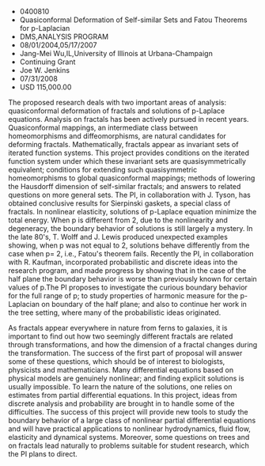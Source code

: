 
* 0400810
* Quasiconformal Deformation of Self-similar Sets and Fatou Theorems for p-Laplacian
* DMS,ANALYSIS PROGRAM
* 08/01/2004,05/17/2007
* Jang-Mei Wu,IL,University of Illinois at Urbana-Champaign
* Continuing Grant
* Joe W. Jenkins
* 07/31/2008
* USD 115,000.00

The proposed research deals with two important areas of analysis: quasiconformal
deformation of fractals and solutions of p-Laplace equations. Analysis on
fractals has been actively pursued in recent years. Quasiconformal mappings, an
intermediate class between homeomorphisms and diffeomorphisms, are natural
candidates for deforming fractals. Mathematically, fractals appear as invariant
sets of iterated function systems. This project provides conditions on the
iterated function system under which these invariant sets are quasisymmetrically
equivalent; conditions for extending such quasisymmetric homeomorphisms to
global quasiconformal mappings; methods of lowering the Hausdorff dimension of
self-similar fractals; and answers to related questions on more general sets.
The PI, in collaboration with J. Tyson, has obtained conclusive results for
Sierpinski gaskets, a special class of fractals. In nonlinear elasticity,
solutions of p-Laplace equation minimize the total energy. When p is different
from 2, due to the nonlinearity and degeneracy, the boundary behavior of
solutions is still largely a mystery. In the late 80's, T. Wolff and J. Lewis
produced unexpected examples showing, when p was not equal to 2, solutions
behave differently from the case when p= 2, i.e., Fatou's theorem fails.
Recently the PI, in collaboration with R. Kaufman, incorporated probabilistic
and discrete ideas into the research program, and made progress by showing that
in the case of the half plane the boundary behavior is worse than previously
known for certain values of p.The PI proposes to investigate the curious
boundary behavior for the full range of p; to study properties of harmonic
measure for the p-Laplacian on boundary of the half plane; and also to continue
her work in the tree setting, where many of the probabilistic ideas originated.

As fractals appear everywhere in nature from ferns to galaxies, it is important
to find out how two seemingly different fractals are related through
transformations, and how the dimension of a fractal changes during the
transformation. The success of the first part of proposal will answer some of
these questions, which should be of interest to biologists, physicists and
mathematicians. Many differential equations based on physical models are
genuinely nonlinear; and finding explicit solutions is usually impossible. To
learn the nature of the solutions, one relies on estimates from partial
differential equations. In this project, ideas from discrete analysis and
probability are brought in to handle some of the difficulties. The success of
this project will provide new tools to study the boundary behavior of a large
class of nonlinear partial differential equations and will have practical
applications to nonlinear hydrodynamics, fluid flow, elasticity and dynamical
systems. Moreover, some questions on trees and on fractals lead naturally to
problems suitable for student research, which the PI plans to direct.


